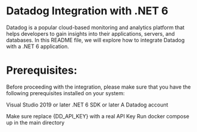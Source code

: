 # Datadog Integration with .NET 6
Datadog is a popular cloud-based monitoring and analytics platform that helps developers to gain insights into their applications, servers, and databases. In this README file, we will explore how to integrate Datadog with a .NET 6 application.

# Prerequisites:
Before proceeding with the integration, please make sure that you have the following prerequisites installed on your system:

Visual Studio 2019 or later
.NET 6 SDK or later
A Datadog account


Make sure replace {DD_API_KEY} with a real API Key 
Run docker compose up in the main directory 

